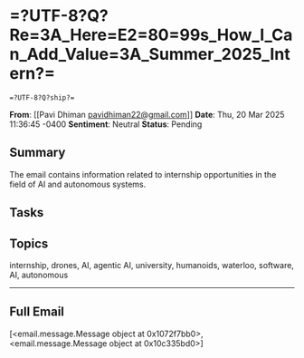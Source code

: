 # =?UTF-8?Q?Re=3A_Here=E2=80=99s_How_I_Can_Add_Value=3A_Summer_2025_Intern?=
	=?UTF-8?Q?ship?=
**From**: [[Pavi Dhiman <pavidhiman22@gmail.com>]]
**Date**: Thu, 20 Mar 2025 11:36:45 -0400
**Sentiment**: Neutral
**Status**: Pending

## Summary
The email contains information related to internship opportunities in the field of AI and autonomous systems.

## Tasks

## Topics
internship, drones, AI, agentic AI, university, humanoids, waterloo, software, AI, autonomous

---

## Full Email
[<email.message.Message object at 0x1072f7bb0>, <email.message.Message object at 0x10c335bd0>]